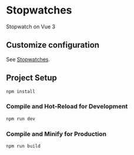 # Stopwatches

Stopwatch on Vue 3

## Customize configuration

See [Stopwatches](https://dvvinfo-stopwatch.netlify.app/).

## Project Setup

```sh
npm install
```

### Compile and Hot-Reload for Development

```sh
npm run dev
```

### Compile and Minify for Production

```sh
npm run build
```
